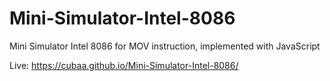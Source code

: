 # Mini-Simulator-Intel-8086
Mini Simulator Intel 8086 for MOV instruction, implemented with JavaScript

Live: https://cubaa.github.io/Mini-Simulator-Intel-8086/
